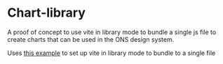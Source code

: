 # Chart-library
 A proof of concept to use vite in library mode to bundle a single js file to create charts that can be used in the ONS design system.

 Uses [this example](https://andrewwalpole.com/blog/use-vite-for-javascript-libraries/) to set up vite in library mode to bundle to a single file
